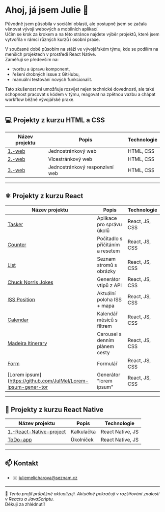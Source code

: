 # Ahoj, já jsem Julie 👋

Původně jsem působila v sociální oblasti, ale postupně jsem se začala věnovat vývoji webových a mobilních aplikací.  
Učím se krok za krokem a na této stránce najdete výběr projektů, které jsem vytvořila v rámci různých kurzů i osobní praxe.

V současné době působím na stáži ve vývojářském týmu, kde se podílím na menších projektech v prostředí React Native.  
Zaměřuji se především na:
- tvorbu a úpravu komponent,
- řešení drobných issue z GitHubu,
- manuální testování nových funkcionalit.
  
Tato zkušenost mi umožňuje rozvíjet nejen technické dovednosti, ale také schopnost pracovat s kódem v týmu, reagovat na zpětnou vazbu a chápat workflow běžné vývojářské praxe.

---

## 💻 Projekty z kurzu HTML a CSS

| Název projektu | Popis | Technologie |
|----------------|-------|-------------|
| [1.-web](https://github.com/JulMel/1.-web) | Jednostránkový web | HTML, CSS |
| [2.-web](https://github.com/JulMel/2.-web) | Vícestránkový web | HTML, CSS |
| [3.-web](https://github.com/JulMel/3.-web) | Jednostránkový responzivní web | HTML, CSS |

---

## ⚛️ Projekty z kurzu React

| Název projektu | Popis | Technologie |
|----------------|-------|-------------|
| [Tasker](https://github.com/JulMel/Tasker) | Aplikace pro správu úkolů | React, JS, CSS |
| [Counter](https://github.com/JulMel/Counter) | Počítadlo s přičítáním a resetem | React, JS, CSS |
| [List](https://github.com/JulMel/List) | Seznam stromů s obrázky | React, JS, CSS |
| [Chuck Norris Jokes](https://github.com/JulMel/Chuck-Norris-jokes) | Generátor vtipů z API | React, JS, CSS |
| [ISS Position](https://github.com/JulMel/ISS-position) | Aktuální poloha ISS + mapa | React, JS, CSS |
| [Calendar](https://github.com/JulMel/Calendar) | Kalendář měsíců s filtrem | React, JS, CSS |
| [Madeira Itinerary](https://github.com/JulMel/Madeira-itinerary) | Carousel s denním plánem cesty | React, JS, CSS |
| [Form](https://github.com/JulMel/Form) | Formulář | React, JS, CSS |
| [Lorem ipsum](https://github.com/JulMel/Lorem-ipsum-gener-tor | Generátor "lorem ipsum" | React, JS, CSS |

---

## 📱 Projekty z kurzu React Native

| Název projektu | Popis | Technologie |
|----------------|-------|-------------|
| [1.-React-Native-project](https://github.com/JulMel/1.-React-Native-project) | Kalkulačka | React Native, JS |
| [ToDo-app](https://github.com/JulMel/ToDo-app) | Úkolníček | React Native, JS |

---

## 📫 Kontakt

- ✉️ juliemelicharova@seznam.cz  

---

💬 *Tento profil průběžně aktualizuji. Aktuálně pokračuji v rozšiřování znalostí v Reactu a JavaScriptu.*  
Děkuji za zhlédnutí!


